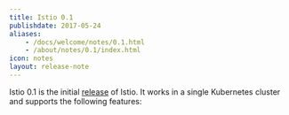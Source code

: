 ```yaml
---
title: Istio 0.1
publishdate: 2017-05-24
aliases:
    - /docs/welcome/notes/0.1.html
    - /about/notes/0.1/index.html
icon: notes
layout: release-note
---
```


Istio 0.1 is the initial [release](https://github.com/istio/istio/releases) of Istio. It works in a single Kubernetes cluster and supports the following features:
